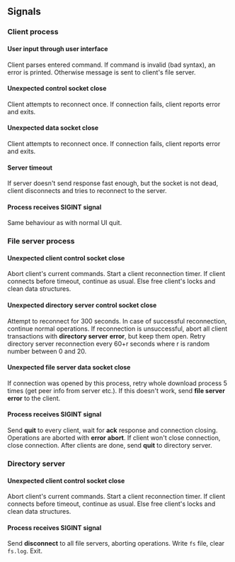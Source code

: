 <a id="signals"></a>
Signals
-------

### Client process

#### User input through user interface
Client parses entered command. If command is invalid (bad syntax), an error is printed. Otherwise message is sent to client's file server.

#### Unexpected control socket close
Client attempts to reconnect once. If connection fails, client reports error and exits.

#### Unexpected data socket close
Client attempts to reconnect once. If connection fails, client reports error and exits.

#### Server timeout
If server doesn't send response fast enough, but the socket is not dead, client disconnects and tries to reconnect to the server.

#### Process receives SIGINT signal
Same behaviour as with normal UI quit.

### File server process

#### Unexpected client control socket close
Abort client's current commands. Start a client reconnection timer. If client connects before timeout, continue as usual. Else free client's locks and clean data structures.

#### Unexpected directory server control socket close
Attempt to reconnect for 300 seconds. In case of successful reconnection, continue normal operations. If reconnection is unsuccessful, abort all client transactions with **directory server** **error**, but keep them open. Retry directory server reconnection every 60+r seconds where r is random number between 0 and 20.

#### Unexpected file server data socket close
If connection was opened by this process, retry whole download process 5 times (get peer info from server etc.). If this doesn't work, send **file server** **error** to the client.

#### Process receives SIGINT signal
Send **quit** to every client, wait for **ack** response and connection closing. Operations are aborted with **error** **abort**. If client won't close connection, close connection. After clients are done, send **quit** to directory server.

### Directory server
#### Unexpected client control socket close
Abort client's current commands. Start a client reconnection timer. If client connects before timeout, continue as usual. Else free client's locks and clean data structures.

#### Process receives SIGINT signal
Send **disconnect** to all file servers, aborting operations. Write `fs` file, clear `fs.log`. Exit.
